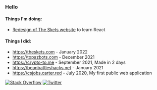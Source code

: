 ### Hello

#### Things I'm doing:
* [Redesign of The Skets website](https://github.com/carter-0/the-skets-frontend) to learn React

#### Things I did:
* https://theskets.com - January 2022
* https://topazbots.com - December 2021
* https://crypto-to.me - September 2021, Made in 2 days
* https://beanbattleshacks.net - January 2021
* https://csjobs.carter.red - July 2020, My first public web application

[![Stack Overflow](https://img.shields.io/badge/-Stackoverflow-FE7A16?logo=stack-overflow&logoColor=white)](https://stackoverflow.com/users/10981578) [![Twitter](https://img.shields.io/badge/Twitter-%231DA1F2.svg?logo=Twitter&logoColor=white)](https://twitter.com/__carter) 
